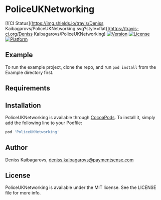 # PoliceUKNetworking

[![CI Status](https://img.shields.io/travis/Deniss Kaibagarovs/PoliceUKNetworking.svg?style=flat)](https://travis-ci.org/Deniss Kaibagarovs/PoliceUKNetworking)
[![Version](https://img.shields.io/cocoapods/v/PoliceUKNetworking.svg?style=flat)](https://cocoapods.org/pods/PoliceUKNetworking)
[![License](https://img.shields.io/cocoapods/l/PoliceUKNetworking.svg?style=flat)](https://cocoapods.org/pods/PoliceUKNetworking)
[![Platform](https://img.shields.io/cocoapods/p/PoliceUKNetworking.svg?style=flat)](https://cocoapods.org/pods/PoliceUKNetworking)

## Example

To run the example project, clone the repo, and run `pod install` from the Example directory first.

## Requirements

## Installation

PoliceUKNetworking is available through [CocoaPods](https://cocoapods.org). To install
it, simply add the following line to your Podfile:

```ruby
pod 'PoliceUKNetworking'
```

## Author

Deniss Kaibagarovs, deniss.kaibagarovs@paymentsense.com

## License

PoliceUKNetworking is available under the MIT license. See the LICENSE file for more info.

